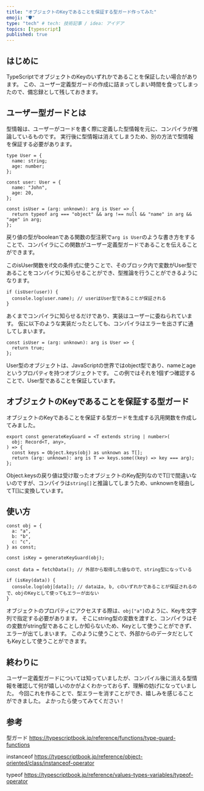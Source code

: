 ```yaml
---
title: "オブジェクトのKeyであることを保証する型ガード作ってみた"
emoji: "🛡"
type: "tech" # tech: 技術記事 / idea: アイデア
topics: [typescript]
published: true
---
```


## はじめに

TypeScriptでオブジェクトのKeyのいずれかであることを保証したい場合があります。
この、ユーザー定義型ガードの作成に詰まってしまい時間を食ってしまったので、備忘録として残しておきます。

## ユーザー型ガードとは

型情報は、ユーザーがコードを書く際に定義した型情報を元に、コンパイラが推論しているものです。
実行後に型情報は消えてしまうため、別の方法で型情報を保証する必要があります。

```typescript:example.tsx
type User = {
  name: string;
  age: number;
};

const user: User = {
  name: "John",
  age: 20,
};

const isUser = (arg: unknown): arg is User => {
  return typeof arg === "object" && arg !== null && "name" in arg && "age" in arg;
};
```


戻り値の型がbooleanである関数の型注釈で`arg is User`のような書き方をすることで、コンパイラにこの関数がユーザー定義型ガードであることを伝えることができます。

このisUser関数をif文の条件式に使うことで、そのブロック内で変数がUser型であることをコンパイラに知らせることができ、型推論を行うことができるようになります。

```typescript:example.tsx
if (isUser(user)) {
  console.log(user.name); // userはUser型であることが保証される
}
```

あくまでコンパイラに知らせるだけであり、実装はユーザーに委ねられています。
仮に以下のような実装だったとしても、コンパイラはエラーを出さずに通してしまいます。

```typescript:example.tsx
const isUser = (arg: unknown): arg is User => {
  return true;
};
```

User型のオブジェクトは、JavaScriptの世界ではobject型であり、nameとageというプロパティを持つオブジェクトです。
この例ではそれを1個ずつ確認することで、User型であることを保証しています。

## オブジェクトのKeyであることを保証する型ガード

オブジェクトのKeyであることを保証する型ガードを生成する汎用関数を作成してみました。

```typescript:typeguard.tsx
export const generateKeyGuard = <T extends string | number>(
  obj: Record<T, any>,
) => {
  const keys = Object.keys(obj) as unknown as T[];
  return (arg: unknown): arg is T => keys.some((key) => key === arg);
};
```

Object.keysの戻り値は受け取ったオブジェクトのKey配列なのでT[]で間違いないのですが、コンパイラは`string[]`と推論してしまうため、unknownを経由してT[]に変換しています。

## 使い方

```typescript:usage.tsx
const obj = {
  a: "a",
  b: "b",
  c: "c",
} as const;

const isKey = generateKeyGuard(obj);

const data = fetchData(); // 外部から取得した値なので、string型になっている

if (isKey(data)) {
  console.log(obj[data]); // dataはa, b, cのいずれかであることが保証されるので、objのKeyとして使ってもエラーが出ない
}
```

オブジェクトのプロパティにアクセスする際は、`obj["a"]`のように、Keyを文字列で指定する必要があります。
そこにstring型の変数を渡すと、コンパイラはその変数がstring型であることしか知らないため、Keyとして使うことができず、エラーが出てしまいます。
このように使うことで、外部からのデータだとしてもKeyとして使うことができます。

## 終わりに

ユーザー定義型ガードについては知っていましたが、コンパイル後に消える型情報を確認して何が嬉しいのかがよくわかっておらず、理解の妨げになっていました。
今回これを作ることで、型エラーを消すことができ、嬉しみを感じることができました。
よかったら使ってみてください！

## 参考

型ガード
https://typescriptbook.jp/reference/functions/type-guard-functions

instanceof
https://typescriptbook.jp/reference/object-oriented/class/instanceof-operator

typeof
https://typescriptbook.jp/reference/values-types-variables/typeof-operator